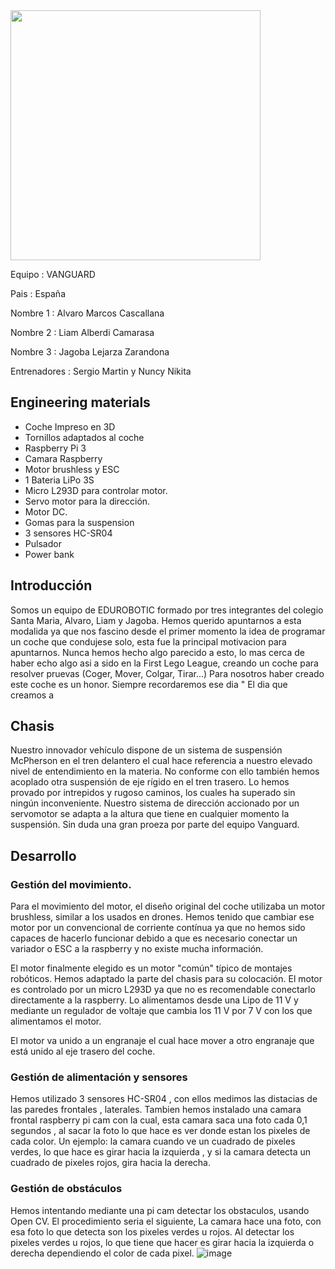 
<img src="https://github.com/eduroboticfll/MERCURIO-VANGUARD-FE/assets/82280656/cac4b78b-866f-4174-86fb-b2a1a6bfaf08" width="400">


Equipo : VANGUARD

Pais : España 

Nombre 1 : Alvaro Marcos Cascallana

Nombre 2 : Liam Alberdi Camarasa

Nombre 3 : Jagoba Lejarza Zarandona

Entrenadores : Sergio Martin y Nuncy Nikita 



## Engineering materials

- Coche Impreso en 3D
- Tornillos adaptados al coche
- Raspberry Pi 3
- Camara Raspberry 
- Motor brushless y ESC 
- 1 Bateria LiPo 3S
- Micro L293D para controlar motor. 
- Servo motor para la dirección.
- Motor DC.
- Gomas para la suspension 
- 3 sensores HC-SR04 
- Pulsador 
- Power bank 


## Introducción

Somos un equipo de EDUROBOTIC formado por tres integrantes del colegio Santa Maria, Alvaro, Liam y Jagoba. Hemos querido apuntarnos a esta modalida ya que nos fascino desde el primer momento la idea de programar un coche que condujese solo, esta fue la principal motivacion para apuntarnos. Nunca hemos hecho algo parecido a esto, lo mas cerca de haber echo algo asi a sido en la First Lego League, creando un coche para resolver pruevas (Coger, Mover, Colgar, Tirar...) Para nosotros haber creado este coche es un honor. Siempre  recordaremos ese dia " El dia que creamos a  

## Chasis 

Nuestro innovador vehículo dispone de un sistema de suspensión McPherson en el tren delantero el cual hace referencia a nuestro elevado nivel de entendimiento en la materia. No conforme con ello también hemos acoplado otra suspensión de eje rígido en el tren trasero. Lo hemos provado por intrepidos y rugoso caminos, los cuales ha superado sin ningún inconveniente. Nuestro sistema de dirección accionado por un servomotor se adapta a la altura que tiene en cualquier momento la suspensión. Sin duda una gran proeza por parte del equipo Vanguard.

## Desarrollo

### Gestión del movimiento.

Para el movimiento del motor, el diseño original del coche utilizaba un motor brushless, similar a los usados en drones. Hemos tenido que cambiar ese motor por un convencional de corriente contínua ya que no hemos sido capaces de hacerlo funcionar debido a que es necesario conectar un variador o ESC a la raspberry y no existe mucha información.

El motor finalmente elegido es un motor "común" típico de montajes robóticos. Hemos adaptado la parte del chasis para su colocación. El motor es controlado por un micro L293D ya que no es recomendable conectarlo directamente a la raspberry. Lo alimentamos desde una Lipo de 11 V y mediante un  regulador de voltaje que cambia los 11 V por 7 V con los que alimentamos el motor.

El motor va unido a un engranaje el cual hace mover a otro engranaje que está unido al eje trasero del coche.
### Gestión de alimentación y sensores
Hemos utilizado 3 sensores  HC-SR04 , con ellos medimos las distacias de las paredes frontales , laterales. Tambien hemos instalado una camara frontal raspberry pi cam con la cual, esta camara saca una foto cada 0,1 segundos , al sacar la foto lo que hace es ver donde estan los pixeles de cada color. Un ejemplo: la camara cuando ve un cuadrado de pixeles verdes, lo que hace es girar hacia la izquierda , y si la camara detecta un cuadrado de pixeles rojos, gira hacia la derecha.

### Gestión de obstáculos
Hemos intentando mediante una pi cam detectar los obstaculos, usando Open CV. El procedimiento seria el siguiente, La camara hace una foto, con esa foto lo que detecta son los pixeles verdes u rojos. Al detectar los pixeles verdes u rojos, lo que tiene que hacer es girar 
hacia la izquierda o derecha dependiendo el color de cada pixel. 
![image](https://github.com/eduroboticfll/MERCURIO-VANGUARD-FE/assets/82280656/0e49348a-5c6f-4f1b-bf51-db23faa1c6eb)
